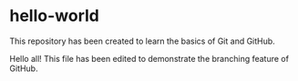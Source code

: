 # hello-world
This repository has been created to learn the basics of Git and GitHub.

Hello all!
This file has been edited to demonstrate the branching feature of GitHub.
